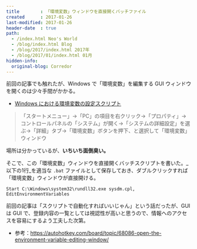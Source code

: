 ```yaml
---
title        : 「環境変数」ウィンドウを直接開くバッチファイル
created      : 2017-01-26
last-modified: 2017-01-26
header-date  : true
path:
  - /index.html Neo's World
  - /blog/index.html Blog
  - /blog/2017/index.html 2017年
  - /blog/2017/01/index.html 01月
hidden-info:
  original-blog: Corredor
---
```


前回の記事でも触れたが、Windows で「環境変数」を編集する GUI ウィンドウを開くのは少々手間がかかる。

- [Windows における環境変数の設定スクリプト](/blog/2017/01/25-02.html)

> 「スタートメニュー」→「PC」の項目を右クリック→「プロパティ」→コントロールパネルの「システム」が開く→「システムの詳細設定」を選ぶ→「詳細」タブ→「環境変数」ボタンを押下、と選択して「環境変数」ウィンドウ

場所は分かっているが、__いちいち面倒臭い。__

そこで、この「環境変数」ウィンドウを直接開くバッチスクリプトを書いた。_以下の1行_を適当な `.bat` ファイルとして保存しておき、ダブルクリックすれば「環境変数」ウィンドウが直接開ける。

```batch
Start C:\Windows\system32\rundll32.exe sysdm.cpl, EditEnvironmentVariables
```

前回の記事は「スクリプトで自動化すればいいじゃん」という話だったが、GUI は GUI で、登録内容の一覧としては視認性が高いと思うので、情報へのアクセスを容易にするよう工夫した次第。

- 参考：<https://autohotkey.com/board/topic/68086-open-the-environment-variable-editing-window/>
